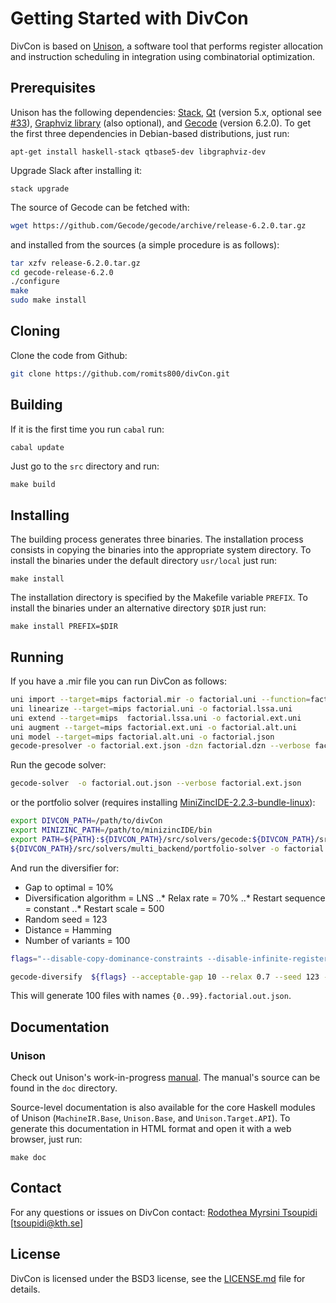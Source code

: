 # Getting Started with DivCon

DivCon is based on [Unison](https://unison-code.github.io/), a software tool that
performs register allocation and instruction scheduling in integration using
combinatorial optimization.

## Prerequisites

Unison has the following dependencies:
[Stack](http://www.haskellstack.org/),
[Qt](https://www.qt.io/) (version 5.x, optional see [#33](https://github.com/unison-code/unison/issues/33)),
[Graphviz library](http://www.graphviz.org/) (also optional), and
[Gecode](http://www.gecode.org/) (version 6.2.0).
To get the first three dependencies in Debian-based distributions, just run:

```
apt-get install haskell-stack qtbase5-dev libgraphviz-dev
```

Upgrade Slack after installing it:

```
stack upgrade
```

The source of Gecode can be fetched with:

```bash
wget https://github.com/Gecode/gecode/archive/release-6.2.0.tar.gz

```

and installed from the sources (a simple procedure is as follows):

```bash
tar xzfv release-6.2.0.tar.gz
cd gecode-release-6.2.0
./configure
make
sudo make install
```
## Cloning
Clone the code from Github:

```bash
git clone https://github.com/romits800/divCon.git
```

## Building

If it is the first time you run `cabal` run:

```bash
cabal update
```

Just go to the `src` directory and run:

```
make build
```

## Installing

The building process generates three binaries. The installation process consists
in copying the binaries into the appropriate system directory. To install the
binaries under the default directory `usr/local` just run:

```
make install
```

The installation directory is specified by the Makefile variable `PREFIX`. To
install the binaries under an alternative directory `$DIR` just run:

```
make install PREFIX=$DIR
```

## Running

If you have a .mir file you can run DivCon as follows:
```bash
uni import --target=mips factorial.mir -o factorial.uni --function=factorial --maxblocksize=50 --goal=speed
uni linearize --target=mips factorial.uni -o factorial.lssa.uni
uni extend --target=mips  factorial.lssa.uni -o factorial.ext.uni
uni augment --target=mips factorial.ext.uni -o factorial.alt.uni
uni model --target=mips factorial.alt.uni -o factorial.json 
gecode-presolver -o factorial.ext.json -dzn factorial.dzn --verbose factorial.json
```
Run the gecode solver:
```bash
gecode-solver  -o factorial.out.json --verbose factorial.ext.json
```
or the portfolio solver (requires installing [MiniZincIDE-2.2.3-bundle-linux](https://github.com/MiniZinc/MiniZincIDE/releases/tag/2.2.3)):

```bash
export DIVCON_PATH=/path/to/divCon
export MINIZINC_PATH=/path/to/minizincIDE/bin
export PATH=${PATH}:${DIVCON_PATH}/src/solvers/gecode:${DIVCON_PATH}/src/solvers/multi_backend/minizinc/:${DIVCON_PATH}/src/solvers/multi_backend/:${MINIZINC_PATH}:${DIVCON_PATH}/src/solvers/multi_backend/common/ UNISON_DIR=${DIVCON_PATH}
${DIVCON_PATH}/src/solvers/multi_backend/portfolio-solver -o factorial.out.json --verbose factorial.ext.json
```

And run the diversifier for:
* Gap to optimal = 10%
* Diversification algorithm = LNS
..* Relax rate = 70%
..* Restart sequence = constant
..* Restart scale = 500
* Random seed = 123
* Distance = Hamming
* Number of variants = 100

```bash
flags="--disable-copy-dominance-constraints --disable-infinite-register-dominance-constraints --disable-operand-symmetry-breaking-constraints --disable-register-symmetry-breaking-constraints --disable-temporary-symmetry-breaking-constraints --disable-wcet-constraints"

gecode-diversify  ${flags} --acceptable-gap 10 --relax 0.7 --seed 123 --distance hamming --div-method monolithic_lns --restart constant --restart-scale 500 --number-divs 100 --solver-file factorial.out.json --use-optimal-for-diversification  --divs-dir $DIVS_DIR -o factorial.out.json --enable-solver-solution-brancher --branching clrandom  factorial.ext.json
```
This will generate 100 files with names `{0..99}.factorial.out.json`.

## Documentation

### Unison

Check out Unison's work-in-progress
[manual](https://unison-code.github.io/doc/manual.pdf). The manual's source can
be found in the `doc` directory.

Source-level documentation is also available for the core Haskell modules of
Unison (`MachineIR.Base`, `Unison.Base`, and `Unison.Target.API`). To generate
this documentation in HTML format and open it with a web browser, just run:

```
make doc
```

## Contact

For any questions or issues on DivCon contact:
[Rodothea Myrsini Tsoupidi](https://www.kth.se/profile/tsoupidi/) [<tsoupidi@kth.se>]


## License

DivCon is licensed under the BSD3 license, see the [LICENSE.md](LICENSE.md) file
for details.


